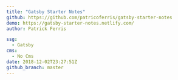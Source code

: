 ```yaml
---
title: "Gatsby Starter Notes"
github: https://github.com/patricoferris/gatsby-starter-notes
demo: https://gatsby-starter-notes.netlify.com/
author: Patrick Ferris

ssg:
  - Gatsby
cms:
  - No Cms
date: 2018-12-02T23:27:51Z
github_branch: master
---
```

